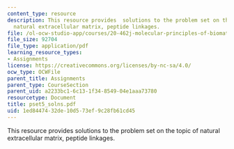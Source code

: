 ```yaml
---
content_type: resource
description: This resource provides  solutions to the problem set on the topic of
  natural extracellular matrix, peptide linkages.
file: /ol-ocw-studio-app/courses/20-462j-molecular-principles-of-biomaterials-spring-2006/1ed8447432de10d573ef9c28fb61cd45_pset5_solns.pdf
file_size: 92704
file_type: application/pdf
learning_resource_types:
- Assignments
license: https://creativecommons.org/licenses/by-nc-sa/4.0/
ocw_type: OCWFile
parent_title: Assignments
parent_type: CourseSection
parent_uid: a2233bc1-6c13-1f34-8549-04e1aaa73780
resourcetype: Document
title: pset5_solns.pdf
uid: 1ed84474-32de-10d5-73ef-9c28fb61cd45
---
```

This resource provides  solutions to the problem set on the topic of natural extracellular matrix, peptide linkages.